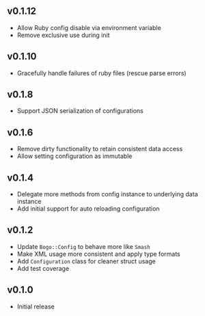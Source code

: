 ## v0.1.12
* Allow Ruby config disable via environment variable
* Remove exclusive use during init

## v0.1.10
* Gracefully handle failures of ruby files (rescue parse errors)

## v0.1.8
* Support JSON serialization of configurations

## v0.1.6
* Remove dirty functionality to retain consistent data access
* Allow setting configuration as immutable

## v0.1.4
* Delegate more methods from config instance to underlying data instance
* Add initial support for auto reloading configuration

## v0.1.2
* Update `Bogo::Config` to behave more like `Smash`
* Make XML usage more consistent and apply type formats
* Add `Configuration` class for cleaner struct usage
* Add test coverage

## v0.1.0
* Initial release
